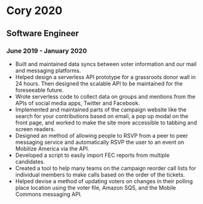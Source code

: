 # Cory 2020

## Software Engineer 

### June 2019 - January 2020

- Built and maintained data syncs between voter information and our mail and messaging platforms.
- Helped design a serverless API prototype for a grassroots donor wall in 24 hours. Then designed the scalable API to be maintained for the foreseeable future.
- Wrote serverless code to collect data on groups and mentions from the APIs of social media apps, Twitter and Facebook.
- Implemented and maintained parts of the campaign website like the search for your contributions based on email, a pop up modal on the front page, and worked to make the site more accessible to tabbing and screen readers.
- Designed an method of allowing people to RSVP from a peer to peer messaging service and automatically RSVP the user to an event on Mobilize America via the API.
- Developed a script to easily import FEC reports from multiple candidates.
- Created a tool to help many teams on the campaign reorder call lists for individual members to make calls based on the order of the tickets.
- Helped devise a method of updating voters on changes in their polling place location using the voter file, Amazon SQS, and the Mobile Commons messaging API. 
